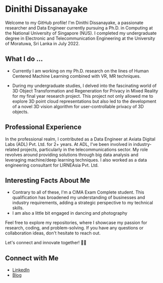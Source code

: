 # Dinithi Dissanayake

Welcome to my GitHub profile! I'm Dinithi Dissanayake, a passionate researcher and Data Engineer currently pursuing a Ph.D. in Computing at the National University of Singapore (NUS). I completed my undergraduate degree in Electronic and Telecommunication Engineering at the University of Moratuwa, Sri Lanka in July 2022.

## What I do ...

- Currently I am working on my Ph.D. research on the lines of Human Centered Machine Learning combined with VR, MR techniques.

- During my undergraduate studies, I delved into the fascinating world of 3D Object Transformation and Regeneration for Privacy in Mixed Reality for my final year research project. This project not only allowed me to explore 3D point cloud representations but also led to the development of a novel 3D vision algorithm for user-controllable privacy of 3D objects. 


## Professional Experience

In the professional realm, I contributed as a Data Engineer at Axiata Digital Labs (ADL) Pvt. Ltd. for 2+ years. At ADL, I've been involved in industry-related projects, particularly in the telecommunications sector. My role revolves around providing solutions through big data analysis and leveraging machine/deep learning techniques. I also worked as a data engineering consultant for LIRNEAsia Pvt. Ltd.

## Interesting Facts About Me

- Contrary to all of these, I'm a CIMA Exam Complete student. This qualification has broadened my understanding of businesses and industry requirements, adding a strategic perspective to my technical skills.
- I am also a little bit engaged in dancing and photography 

Feel free to explore my repositories, where I showcase my passion for research, coding, and problem-solving. If you have any questions or collaboration ideas, don't hesitate to reach out.

Let's connect and innovate together! 🚀✨

## Connect with Me

- [LinkedIn](https://www.linkedin.com/in/dinithipurna/)
- [Blog](https://medium.com/@dmdinithipurna)